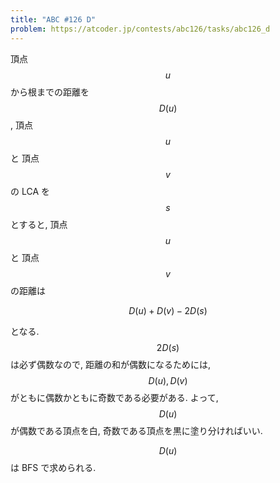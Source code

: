 ```yaml
---
title: "ABC #126 D"
problem: https://atcoder.jp/contests/abc126/tasks/abc126_d
---
```

頂点 $$ u $$ から根までの距離を $$ D(u) $$, 頂点 $$ u $$ と 頂点 $$ v $$ の LCA を $$ s $$ とすると, 頂点 $$ u $$ と 頂点 $$ v $$ の距離は

$$
D(u) + D(v) - 2D(s)
$$

となる. $$ 2D(s) $$ は必ず偶数なので, 距離の和が偶数になるためには, $$ D(u), D(v) $$ がともに偶数かともに奇数である必要がある. よって, $$ D(u) $$ が偶数である頂点を白, 奇数である頂点を黒に塗り分ければいい.

$$ D(u) $$ は BFS で求められる.
